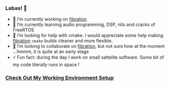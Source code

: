 ### Labas! 👋
- 🔭 I’m currently working on [fibration](https://github.com/lukasnee/fibration)
- 🌱 I’m currently learning audio programming, DSP, nits and cracks of FreeRTOS  
- 🤔 I’m looking for help with cmake. I would appreciate some help making [fibration](https://github.com/lukasnee/fibration) `cmake` builds cleaner and more flexible.
- 👯 I’m looking to collaborate on [fibration](https://github.com/lukasnee/fibration), but not sure how at the moment ...hmmm, it is quite at an early stage
- ⚡ Fun fact: during the day I work on small sattelite software. Some bit of my code literally runs in space ! 

### [Check Out My Working Environment Setup](https://github.com/lukasnee/lukasnee/setup.md)
